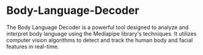 # Body-Language-Decoder
The Body Language Decoder is a powerful tool designed to analyze and interpret body language using the Mediapipe library's techniques. It utilizes computer vision algorithms to detect and track the human body and facial features in real-time.
